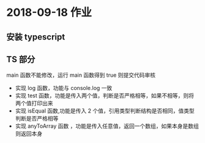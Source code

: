 # 2018-09-18 作业

## 安装 typescript

## TS 部分

main 函数不能修改，运行 main 函数得到 true 则提交代码审核

-   实现 log 函数，功能与 console.log 一致
-   实现 test 函数，功能是传入两个值，判断是否严格相等，如果不相等，则将两个值打印出来
-   实现 isEqual 函数,功能是传入 2 个值，引用类型判断结构是否相同，值类型判断是否严格相等
-   实现 anyToArray 函数 ，功能是传入任意值，返回一个数组，如果本身是数组则返回本身
